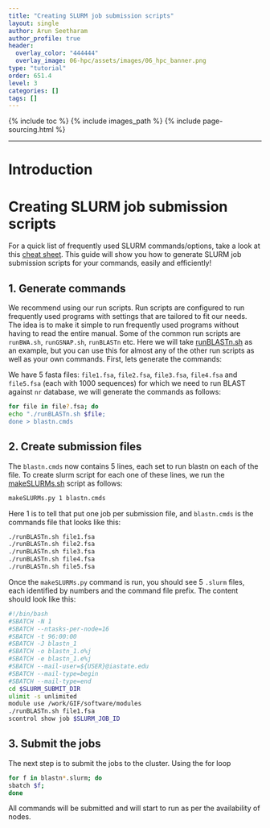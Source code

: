 ```yaml
---
title: "Creating SLURM job submission scripts"
layout: single
author: Arun Seetharam
author_profile: true
header:
  overlay_color: "444444"
  overlay_image: 06-hpc/assets/images/06_hpc_banner.png
type: "tutorial"
order: 651.4
level: 3
categories: []
tags: []
---
```


{% include toc %}
{% include images_path %}
{% include page-sourcing.html %}

---


# Introduction

# Creating SLURM job submission scripts

For a quick list of frequently used SLURM commands/options, take a look at this [cheat sheet](https://gif.biotech.iastate.edu/slurm-slurm-job-management-cheat-sheet "SLURM job management cheat sheet"). This guide will show you how to generate SLURM job submission scripts for your commands, easily and efficiently!

## 1. Generate commands

We recommend using our run scripts. Run scripts are configured to run frequently used programs with settings that are tailored to fit our needs. The idea is to make it simple to run frequently used programs without having to read the entire manual. Some of the common run scripts are `runBWA.sh`, `runGSNAP.sh`, `runBLASTn` etc. Here we will take [runBLASTn.sh](https://github.com/ISUgenomics/common_analyses/blob/master/runBLASTn.sh "run script for blastn") as an example, but you can use this for almost any of the other run scripts as well as your own commands. First, lets generate the commands:

We have 5 fasta files: `file1.fsa`, `file2.fsa`, `file3.fsa`, `file4.fsa` and `file5.fsa` (each with 1000 sequences) for which we need to run BLAST against `nr` database, we will generate the commands as follows:

```bash
for file in file?.fsa; do
echo "./runBLASTn.sh $file;
done > blastn.cmds
```

## 2. Create submission files

The `blastn.cmds` now contains 5 lines, each set to run blastn on each of the file. To create slurm script for each one of these lines, we run the [makeSLURMs.sh](https://github.com/ISUgenomics/common_scripts/blob/master/makeSLURMs.py "creating slurm scripts") script as follows:
```bash
makeSLURMs.py 1 blastn.cmds
```
Here 1 is to tell that put one job per submission file, and `blastn.cmds` is the commands file that looks like this:
```bash
./runBLASTn.sh file1.fsa
./runBLASTn.sh file2.fsa
./runBLASTn.sh file3.fsa
./runBLASTn.sh file4.fsa
./runBLASTn.sh file5.fsa
```
Once the `makeSLURMs.py` command is run, you should see 5 `.slurm` files, each identified by numbers and the command file prefix. The content should look like this:
```bash
#!/bin/bash
#SBATCH -N 1
#SBATCH --ntasks-per-node=16
#SBATCH -t 96:00:00
#SBATCH -J blastn_1
#SBATCH -o blastn_1.o%j
#SBATCH -e blastn_1.e%j
#SBATCH --mail-user=${USER}@iastate.edu
#SBATCH --mail-type=begin
#SBATCH --mail-type=end
cd $SLURM_SUBMIT_DIR
ulimit -s unlimited
module use /work/GIF/software/modules
./runBLASTn.sh file1.fsa
scontrol show job $SLURM_JOB_ID
```
## 3. Submit the jobs

The next step is to submit the jobs to the cluster. Using the for loop
```bash
for f in blastn*.slurm; do
sbatch $f;
done
```
All commands will be submitted and will start to run as per the availability of nodes.

